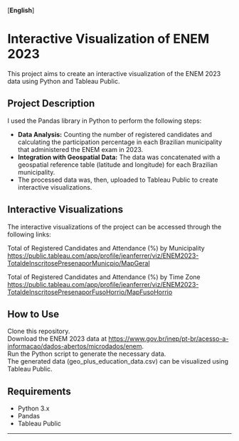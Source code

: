 [**English**]

# Interactive Visualization of ENEM 2023

This project aims to create an interactive visualization of the ENEM 2023 data using Python and Tableau Public.

## Project Description

I used the Pandas library in Python to perform the following steps:

- **Data Analysis:** Counting the number of registered candidates and calculating the participation percentage in each Brazilian municipality that administered the ENEM exam in 2023.
- **Integration with Geospatial Data:** The data was concatenated with a geospatial reference table (latitude and longitude) for each Brazilian municipality.
- The processed data was, then, uploaded to Tableau Public to create interactive visualizations.

## Interactive Visualizations

The interactive visualizations of the project can be accessed through the following links:  

Total of Registered Candidates and Attendance (%) by Municipality  
https://public.tableau.com/app/profile/jeanferrer/viz/ENEM2023-TotaldeInscritosePresenaporMunicpio/MapGeral  

Total of Registered Candidates and Attendance (%) by Time Zone  
https://public.tableau.com/app/profile/jeanferrer/viz/ENEM2023-TotaldeInscritosePresenaporFusoHorrio/MapFusoHorrio  

## How to Use

Clone this repository.  
Download the ENEM 2023 data at https://www.gov.br/inep/pt-br/acesso-a-informacao/dados-abertos/microdados/enem.  
Run the Python script to generate the necessary data.  
The generated data (geo_plus_education_data.csv) can be visualized using Tableau Public.

## Requirements

- Python 3.x  
- Pandas  
- Tableau Public

---